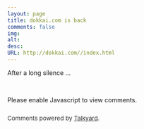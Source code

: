```yaml
---
layout: page
title: dokkai.com is back
comments: false
img:
alt:
desc:
URL: http://dokkai.com//index.html
---
```

<link rel="stylesheet" href="https://cdnjs.cloudflare.com/ajax/libs/normalize/5.0.0/normalize.min.css">

After a long silence ... 

<script>talkyardServerUrl='https://comments-for-dokkai-com.talkyard.net';</script>
<script async defer src="https://c1.ty-cdn.net/-/talkyard-comments.min.js"></script>
<!-- You can specify a per page discussion id on the next line, if your URLs might change. -->
<div class="talkyard-comments" data-discussion-id="" style="margin-top: 45px;">
<noscript>Please enable Javascript to view comments.</noscript>
<p style="margin-top: 25px; opacity: 0.9; font-size: 96%">Comments powered by
<a href="https://www.talkyard.io">Talkyard</a>.</p>
</div>
